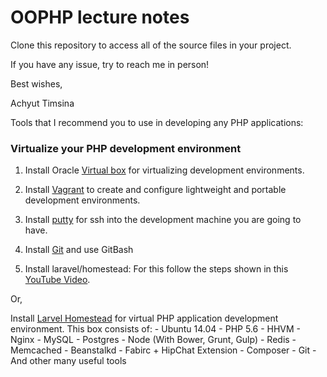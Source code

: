 # OOPHP lecture notes

Clone this repository to access all of the source files in your project.

If you have any issue, try to reach me in person!

Best wishes,

Achyut Timsina


Tools that I recommend you to use in developing any PHP applications:

### Virtualize your PHP development environment

1. Install Oracle [Virtual box](https://www.virtualbox.org/) for virtualizing development environments.

2. Install [Vagrant](https://www.vagrantup.com/) to create and configure lightweight and portable development environments.

3. Install [putty](http://www.putty.org/) for ssh into the development machine you are going to have. 

4. Install [Git](http://git-scm.com/) and use GitBash

5. Install laravel/homestead:
For this follow the steps shown in this [YouTube Video](https://www.youtube.com/watch?v=p0veZd9mtGc).

 Or,

 Install [Larvel Homestead](http://laravel.com/docs/4.2/homestead) for virtual PHP application development environment.
  This box consists of:
    - Ubuntu 14.04
    - PHP 5.6
    - HHVM
    - Nginx
    - MySQL
    - Postgres
    - Node (With Bower, Grunt, Gulp)
    - Redis
    - Memcached
    - Beanstalkd
    - Fabirc + HipChat Extension
    - Composer
    - Git
    - And other many useful tools

